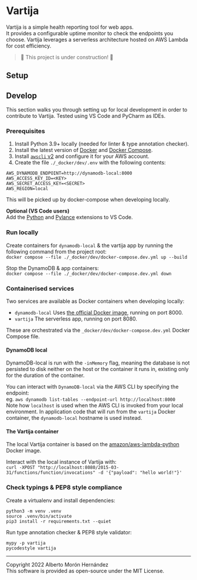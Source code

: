 # Vartija
Vartija is a simple health reporting tool for web apps.  
It provides a configurable uptime monitor to check the endpoints you choose. 
Vartija leverages a serverless architecture hosted on AWS Lambda for cost efficiency.

> :construction: This project is under construction! :construction:


## Setup


## Develop
This section walks you through setting up for local development in order to contribute to Vartija. 
Tested using VS Code and PyCharm as IDEs.

### Prerequisites
1. Install Python 3.9+ locally (needed for linter & type annotation checker).
2. Install the latest version of [Docker](docs.docker.com/engine/install/ubuntu/) and [Docker Compose](https://docs.docker.com/compose/install/).
3. Install [`awscli` v2](docs.aws.amazon.com/cli/latest/userguide/getting-started-install.html) and configure it for your AWS account.
4. Create the file `./_docker/dev/.env` with the following contents:
```
AWS_DYNAMODB_ENDPOINT=http://dynamodb-local:8000
AWS_ACCESS_KEY_ID=<KEY>
AWS_SECRET_ACCESS_KEY=<SECRET>
AWS_REGION=local
```
This will be picked up by docker-compose when developing locally.

**Optional (VS Code users)**  
Add the [Python](https://marketplace.visualstudio.com/items?itemName=ms-python.python) and 
[Pylance](https://marketplace.visualstudio.com/items?itemName=ms-python.vscode-pylance) extensions
to VS Code.

### Run locally
Create containers for `dynamodb-local` & the vartija app by running the following command from the project root:  
`docker compose --file ./_docker/dev/docker-compose.dev.yml up --build`

Stop the DynamoDB & app containers:  
`docker compose --file ./_docker/dev/docker-compose.dev.yml down`

### Containerised services
Two services are available as Docker containers when developing locally:  
- `dynamodb-local` Uses [the official Docker image](https://hub.docker.com/r/amazon/dynamodb-local/), running on port 8000.
- `vartija` The serverless app, running on port 8080.

These are orchestrated via the `_docker/dev/docker-compose.dev.yml` Docker Compose file.

#### DynamoDB local
DynamoDB-local is run with the `-inMemory` flag, meaning the database is not 
persisted to disk neither on the host or the container it runs in, existing only 
for the duration of the container.

You can interact with `DynamoDB-local` via the AWS CLI by specifying the endpoint:  
eg. `aws dynamodb list-tables --endpoint-url http://localhost:8000`  
Note how `localhost` is used when the AWS CLI is invoked from your local environment. 
In application code that will run from the `vartija` Docker container, the 
`dynamodb-local` hostname is used instead.

#### The Vartija container
The local Vartija container is based on the [amazon/aws-lambda-python](https://hub.docker.com/r/amazon/aws-lambda-python) Docker image. 

Interact with the local instance of Vartija with:  
`curl -XPOST "http://localhost:8080/2015-03-31/functions/function/invocations" -d '{"payload": "hello world!"}'`

### Check typings & PEP8 style compliance
Create a virtualenv and install dependencies:
```
python3 -m venv .venv
source .venv/bin/activate
pip3 install -r requirements.txt --quiet
```

Run type annotation checker & PEP8 style validator:
```
mypy -p vartija
pycodestyle vartija
```


---
Copyright 2022 Alberto Morón Hernández  
This software is provided as open-source under the MIT License.